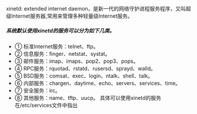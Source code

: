 

xinetd: extended internet daemon，是新一代的网络守护进程服务程序，又叫超级Internet服务器,常用来管理多种轻量级Internet服务。

##### 系统默认使用xinetd的服务可以分为如下几类。
- ① 标准Internet服务：telnet、ftp。
- ② 信息服务：finger、netstat、systat。
- ③ 邮件服务：imap、imaps、pop2、pop3、pops。
- ④ RPC服务：rquotad、rstatd、rusersd、sprayd、walld。
- ⑤ BSD服务：comsat、exec、login、ntalk、shell、talk。
- ⑥ 内部服务：chargen、daytime、echo、servers、services、time。
- ⑦ 安全服务：irc。
- ⑧ 其他服务：name、tftp、uucp。
具体可以使用xinetd的服务在/etc/services文件中指出